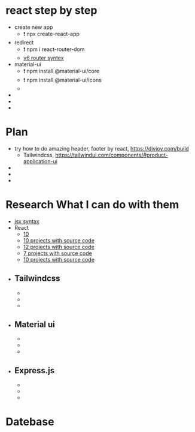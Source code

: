 # react step by step
- create new app
    - ❗ npx create-react-app
- redirect
    - ❗ npm i react-router-dom
    - [v6 router syntex](https://www.w3schools.com/react/react_router.asp)
- material-ui
    - ❗ npm install @material-ui/core
    - ❗ npm install @material-ui/icons
    - 
- 
- 
- 

# Plan
- try how to do amazing header, footer by react, https://divjoy.com/build
    - Tailwindcss, https://tailwindui.com/components/#product-application-ui
- 
- 
- 

# Research What I can do with them
- [jsx syntax](https://www.freecodecamp.org/news/react-cheatsheet-with-real-world-examples/)
- React
    - [10](https://reactjs.org/community/examples.html)
    - [10 projects with source code](https://www.techgeekbuzz.com/blog/react-projects-with-source-code/)
    - [12 projects with source code](https://blog.udemy.com/react-projects/)
    - [7 projects with source code](https://www.crio.do/projects/category/react-projects/)
    - [10 projects with source code](https://www.interviewbit.com/blog/react-projects/)
- Tailwindcss
    - 
    - 
    - 
    - 
- Material ui
    - 
    - 
    - 
    - 
- Express.js
    - 
    - 
    - 
    - 



# Datebase
